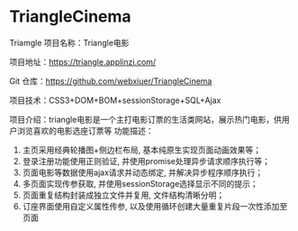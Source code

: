 # TriangleCinema
Triamgle 
项目名称：Triangle电影

项目地址：https://triangle.applinzi.com/ 

Git 仓库：https://github.com/webxiuer/TriangleCinema

项目技术：CSS3+DOM+BOM+sessionStorage+SQL+Ajax

项目介绍：triangle电影是一个主打电影订票的生活类网站，展示热门电影，供用户浏览喜欢的电影选座订票等
功能描述：
1. 主页采用经典轮播图+侧边栏布局, 基本纯原生实现页面动画效果等；
2. 登录注册功能使用正则验证, 并使用promise处理异步请求顺序执行等；
3. 页面电影等数据使用ajax请求并动态绑定, 并解决异步程序顺序执行；
4. 多页面实现传参获取, 并使用sessionStorage选择显示不同的提示；
5. 页面重复结构封装成独立文件并复用, 文件结构清晰分明；
6. 订座界面使用自定义属性传参, 以及使用循环创建大量重复片段一次性添加至页面
